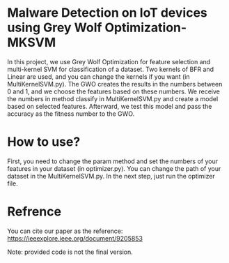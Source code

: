 # Malware Detection on IoT devices using Grey Wolf Optimization-MKSVM
In this project, we use Grey Wolf Optimization for feature selection and multi-kernel SVM for classification of a dataset. Two kernels of BFR and Linear are used, and you can change the kernels if you want (in MultiKernelSVM.py). The GWO creates the results in the numbers between 0 and 1, and we choose the features based on these numbers. We receive the numbers in method classify in MultiKernelSVM.py and create a model based on selected features. Afterward, we test this model and pass the accuracy as the fitness number to the GWO.

# How to use?
First, you need to change the param method and set the numbers of your features in your dataset (in optimizer.py). You can change the path of your dataset in the MultiKernelSVM.py.  In the next step, just run the optimizer file.

# Refrence
You can cite our paper as the reference:
https://ieeexplore.ieee.org/document/9205853

Note: provided code is not the final version.
